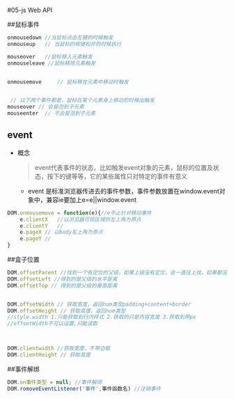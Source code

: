 #05-js Web API

##鼠标事件

```jsx
onmousedown //当鼠标点击左键的时候触发
onmouseup   // 当鼠标的按键松开的时候执行

mouseover	//鼠标移入元素触发
onmouseleave //鼠标移除元素触发


onmousemove 	// 鼠标移在元素中移动时触发


 // 以下两个事件都是，鼠标在某个元素身上移动的时候出触发
mouseover // 会冒泡到子元素
mouseenter 	// 不会冒泡到子元素
```

## event

+ 概念

  > event代表事件的状态，比如触发event对象的元素，鼠标的位置及状态，按下的键等等，它的某些属性只对特定的事件有意义

  + event 是标准浏览器传进去的事件参数，事件参数放置在window.event对象中，兼容ie要加上e=e||window.event

```js
DOM.onmousemove = function(e){//e不止针对移动事件
    e.clientX	//以浏览器可视区域的左上角为原点
    e.clientY	//
    e.pageX // 以body左上角为原点
    e.pageY // 
}
```



##盒子位置

```js
DOM.offsetParent //找到一个有定位的父级，如果上级没有定位，会一直往上找，如果都没有最后找到body
DOM.offsetLeft //得到的是父级的水平距离
DOM.offsetTop // 得到的是父级的垂直距离


DOM.offsetWidth // 获取宽度，返回num类型padding+content+border
DOM.offsetHeight // 获取高度，返回num类型
//style.width 1.只能获取到行内样式 2.获取的只是内容宽度 3.获取到带px
//offsetWidth不可以设置,只能读取



DOM.clientwidth //获取宽度，不带边框
DOM.clientHeight // 获取高度
```

##事件解绑

```js
DOM.on事件类型 = null; //事件解绑 
DOM.romoveEventListener('事件',事件函数名) //注销事件
```



